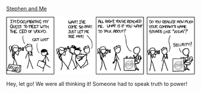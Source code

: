 [Stephen and Me](https://xkcd.com/671)

![Stephen and Me](./random_comic.png)

Hey, let go! We were all thinking it! Someone had to speak truth to power!

